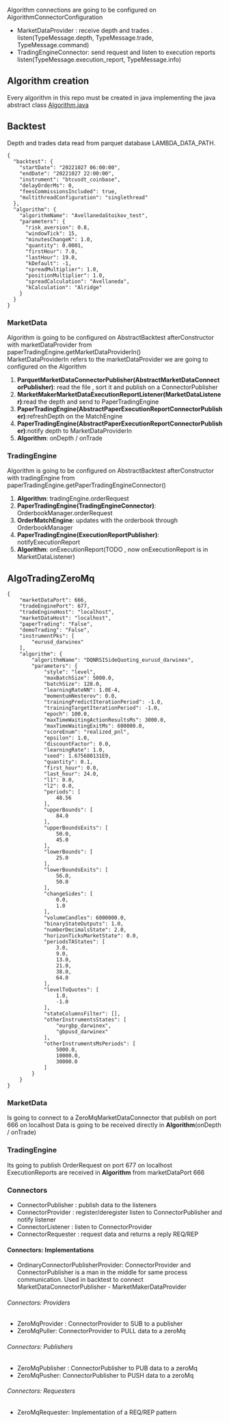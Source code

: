 
Algorithm connections are going to be configured on AlgorithmConnectorConfiguration

* MarketDataProvider : receive depth and trades . listen(TypeMessage.depth, TypeMessage.trade, TypeMessage.command)
* TradingEngineConnector: send request and listen to execution reports listen(TypeMessage.execution_report,
  TypeMessage.info)

## Algorithm creation

Every algorithm in this repo must be created in java implementing the java abstract
class [Algorithm.java](../java/algorithmic_trading_framework/src/main/java/com/lambda/investing/algorithmic_trading/Algorithm.java)

## Backtest

Depth and trades data read from parquet database LAMBDA_DATA_PATH.<br>

```
{
  "backtest": {
    "startDate": "20221027 06:00:00",
    "endDate": "20221027 22:00:00",
    "instrument": "btcusdt_coinbase",
    "delayOrderMs": 0,
    "feesCommissionsIncluded": true,
    "multithreadConfiguration": "singlethread"
  },
  "algorithm": {
    "algorithmName": "AvellanedaStoikov_test",
    "parameters": {
      "risk_aversion": 0.8,
      "windowTick": 15,
      "minutesChangeK": 1.0,
      "quantity": 0.0001,
      "firstHour": 7.0,
      "lastHour": 19.0,
      "kDefault": -1,
      "spreadMultiplier": 1.0,
      "positionMultiplier": 1.0,
      "spreadCalculation": "Avellaneda",
      "kCalculation": "Alridge"
    }
  }
}
```

### MarketData

Algorithm is going to be configured on AbstractBacktest afterConstructor with marketDataProvider from
paperTradingEngine.getMarketDataProviderIn()
<br>MarketDataProviderIn refers to the marketDataProvider we are going to configured on the Algorithm

1. **ParquetMarketDataConnectorPublisher(AbstractMarketDataConnectorPublisher)**: read the file , sort it and publish on
   a ConnectorPublisher
2. **MarketMakerMarketDataExecutionReportListener(MarketDataListener)**:read the depth and send to PaperTradingEngine
3. **PaperTradingEngine(AbstractPaperExecutionReportConnectorPublisher)**:refreshDepth on the MatchEngine
4. **PaperTradingEngine(AbstractPaperExecutionReportConnectorPublisher)**:notify depth to MarketDataProviderIn
5. **Algorithm**: onDepth / onTrade

### TradingEngine

Algorithm is going to be configured on AbstractBacktest afterConstructor with tradingEngine from
paperTradingEngine.getPaperTradingEngineConnector()

1. **Algorithm**: tradingEngine.orderRequest
2. **PaperTradingEngine(TradingEngineConnector)**: OrderbookManager.orderRequest
3. **OrderMatchEngine**: updates with the orderbook through OrderbookManager
4. **PaperTradingEngine(ExecutionReportPublisher)**: notifyExecutionReport
5. **Algorithm**: onExecutionReport(TODO , now onExecutionReport is in MarketDataListener)

## AlgoTradingZeroMq

```
{
	"marketDataPort": 666,
	"tradeEnginePort": 677,
	"tradeEngineHost": "localhost",
	"marketDataHost": "localhost",
	"paperTrading": "False",
	"demoTrading": "False",
	"instrumentPks": [
		"eurusd_darwinex"
	],
	"algorithm": {
		"algorithmName": "DQNRSISideQuoting_eurusd_darwinex",
		"parameters": {
			"style": "level",
			"maxBatchSize": 5000.0,
			"batchSize": 128.0,
			"learningRateNN": 1.0E-4,
			"momentumNesterov": 0.0,
			"trainingPredictIterationPeriod": -1.0,
			"trainingTargetIterationPeriod": -1.0,
			"epoch": 100.0,
			"maxTimeWaitingActionResultsMs": 3000.0,
			"maxTimeWaitingExitMs": 600000.0,
			"scoreEnum": "realized_pnl",
			"epsilon": 1.0,
			"discountFactor": 0.0,
			"learningRate": 1.0,
			"seed": 1.675680131E9,
			"quantity": 0.1,
			"first_hour": 0.0,
			"last_hour": 24.0,
			"l1": 0.0,
			"l2": 0.0,
			"periods": [
				48.56
			],
			"upperBounds": [
				84.0
			],
			"upperBoundsExits": [
				50.0,
				45.0
			],
			"lowerBounds": [
				25.0
			],
			"lowerBoundsExits": [
				56.0,
				50.0
			],
			"changeSides": [
				0.0,
				1.0
			],
			"volumeCandles": 6000000.0,
			"binaryStateOutputs": 1.0,
			"numberDecimalsState": 2.0,
			"horizonTicksMarketState": 0.0,
			"periodsTAStates": [
				3.0,
				9.0,
				13.0,
				21.0,
				38.0,
				64.0
			],
			"levelToQuotes": [
				1.0,
				-1.0
			],
			"stateColumnsFilter": [],
			"otherInstrumentsStates": [
				"eurgbp_darwinex",
				"gbpusd_darwinex"
			],
			"otherInstrumentsMsPeriods": [
				5000.0,
				10000.0,
				30000.0
			]
		}
	}
}

```

### MarketData

Is going to connect to a ZeroMqMarketDataConnector that publish on port 666 on localhost
Data is going to be received directly in **Algorithm**(onDepth / onTrade)

### TradingEngine

Its going to publish OrderRequest on port 677 on localhost
ExecutionReports are received in **Algorithm** from marketDataPort 666

### Connectors

* ConnectorPublisher : publish data to the listeners
* ConnectorProvider : register/deregister listen to ConnectorPublisher and notify listener
* ConnectorListener : listen to ConnectorProvider
* ConnectorRequester : request data and returns a reply REQ/REP

#### Connectors: Implementations

* OrdinaryConnectorPublisherProvider: ConnectorProvider and ConnectorPublisher is a man in the middle for same process
  communication. Used in backtest to connect MarketDataConnectorPublisher - MarketMakerDataProvider

###### Connectors: Providers

* ZeroMqProvider : ConnectorProvider to SUB to a publisher
* ZeroMqPuller: ConnectorProvider to PULL data to a zeroMq

###### Connectors: Publishers

* ZeroMqPublisher : ConnectorPublisher to PUB data to a zeroMq
* ZeroMqPusher: ConnectorPublisher to PUSH data to a zeroMq

###### Connectors: Requesters

* ZeroMqRequester: Implementation of a REQ/REP pattern

